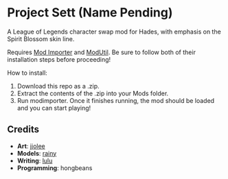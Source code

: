 <!-- TODO: Add screenshots, gifs, what have you -->
# Project Sett (Name Pending)
A League of Legends character swap mod for Hades, with emphasis on the Spirit Blossom skin line.

Requires [Mod Importer](https://www.nexusmods.com/hades/mods/26) and [ModUtil](https://www.nexusmods.com/hades/mods/27). Be sure to follow both of their installation steps before proceeding!

How to install:
1. Download this repo as a .zip.
2. Extract the contents of the .zip into your Mods folder.
3. Run modimporter. Once it finishes running, the mod should be loaded and you can start playing!

## Credits
- **Art**: [jjolee](https://twitter.com/sorrowtalks)
- **Models**: [rainy](https://twitter.com/MooncakePhel)
- **Writing**: [lulu](https://twitter.com/aphelionaphelia)
- **Programming**: hongbeans